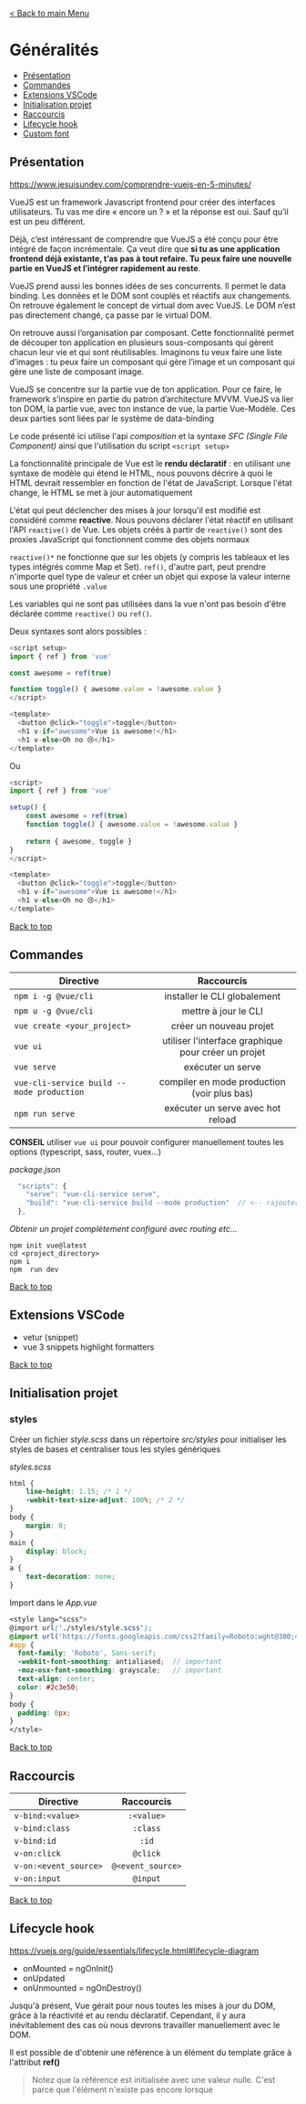 [< Back to main Menu](https://github.com/gsoulie/vue-resources/blob/main/vue-index.md)    

# Généralités

* [Présentation](#presentation)    
* [Commandes](#commandes)      
* [Extensions VSCode](#extensions-vscode)   
* [Initialisation projet](#initialisation-projet)       
* [Raccourcis](#raccourcis)     
* [Lifecycle hook](#lifecycle-hook)      
* [Custom font](#custom-font)     

## Présentation

https://www.jesuisundev.com/comprendre-vuejs-en-5-minutes/      

VueJS est un framework Javascript frontend pour créer des interfaces utilisateurs. Tu vas me dire « encore un ? » et la réponse est oui. Sauf qu’il est un peu différent.

Déjà, c’est intéressant de comprendre que VueJS a été conçu pour être intégré de façon incrémentale. Ça veut dire que **si tu as une application frontend déjà existante, t’as pas à tout refaire. Tu peux faire une nouvelle partie en VueJS et l’intégrer rapidement au reste**.

VueJS prend aussi les bonnes idées de ses concurrents. Il permet le data binding. Les données et le DOM sont couplés et réactifs aux changements. On retrouve également le concept de virtual dom avec VueJS. Le DOM n’est pas directement changé, ça passe par le virtual DOM.

On retrouve aussi l’organisation par composant. Cette fonctionnalité permet de découper ton application en plusieurs sous-composants qui gèrent chacun leur vie et qui sont réutilisables. Imaginons tu veux faire une liste d’images : tu peux faire un composant qui gère l’image et un composant qui gère une liste de composant image.

VueJS se concentre sur la partie vue de ton application. Pour ce faire, le framework s’inspire en partie du patron d’architecture MVVM. VueJS va lier ton DOM, la partie vue, avec ton instance de vue, la partie Vue-Modèle. Ces deux parties sont liées par le système de data-binding


Le code présenté ici utilise l'api *composition* et la syntaxe *SFC (Single File Component)* ainsi que l'utilisation du script ````<script setup>````

La fonctionnalité principale de Vue est le **rendu déclaratif** : en utilisant une syntaxe de modèle qui étend le HTML, nous pouvons décrire à quoi le HTML devrait ressembler en fonction de l'état de JavaScript. Lorsque l'état change, le HTML se met à jour automatiquement

L'état qui peut déclencher des mises à jour lorsqu'il est modifié est considéré comme **reactive**. Nous pouvons déclarer l'état réactif en utilisant l'API ````reactive()```` de Vue. Les objets créés à partir de ````reactive()```` sont des proxies JavaScript qui fonctionnent comme des objets normaux

````reactive()*```` ne fonctionne que sur les objets (y compris les tableaux et les types intégrés comme Map et Set). ````ref()````, d'autre part, peut prendre n'importe quel type de valeur et créer un objet qui expose la valeur interne sous une propriété ````.value````

Les variables qui ne sont pas utilisées dans la vue n'ont pas besoin d'être déclarée comme ````reactive()```` ou ````ref()````.

Deux syntaxes sont alors possibles :

````typescript
<script setup>
import { ref } from 'vue'

const awesome = ref(true)

function toggle() { awesome.value = !awesome.value }
</script>

<template>
  <button @click="toggle">toggle</button>
  <h1 v-if="awesome">Vue is awesome!</h1>
  <h1 v-else>Oh no 😢</h1>
</template>
````

Ou

````typescript
<script>
import { ref } from 'vue'

setup() {
	const awesome = ref(true)
	function toggle() { awesome.value = !awesome.value }
	
	return { awesome, toggle }
}
</script>

<template>
  <button @click="toggle">toggle</button>
  <h1 v-if="awesome">Vue is awesome!</h1>
  <h1 v-else>Oh no 😢</h1>
</template>
````

[Back to top](#généralités)     

## Commandes
| Directive        | Raccourcis           |
| ------------- |:-------------:|
|````npm i -g @vue/cli````|installer le CLI globalement|
|````npm u -g @vue/cli````|mettre à jour le CLI|
|````vue create <your_project>````|créer un nouveau projet|
|````vue ui````|utiliser l'interface graphique pour créer un projet|
|````vue serve````|exécuter un serve|
|````vue-cli-service build --mode production````|compiler en mode production (voir plus bas)|
|````npm run serve````|exécuter un serve avec hot reload|

**CONSEIL** utiliser ````vue ui```` pour pouvoir configurer manuellement toutes les options (typescript, sass, router, vuex...)

*package.json*
````typescript
  "scripts": {
    "serve": "vue-cli-service serve",
    "build": "vue-cli-service build --mode production"	// <-- rajouter le mode de build. commande dans le terminal : $vue build
  },
````

*Obtenir un projet complètement configuré avec routing etc...*

````
npm init vue@latest
cd <project_directory>
npm i
npm  run dev
````

[Back to top](#généralités)     

## Extensions VSCode

* vetur (snippet)    
* vue 3 snippets highlight formatters     

[Back to top](#généralités)     

## Initialisation projet

### styles

Créer un fichier *style.scss* dans un répertoire *src/styles* pour initialiser les styles de bases et centraliser tous les styles génériques

*styles.scss*
````css
html {
	line-height: 1.15; /* 1 */
	-webkit-text-size-adjust: 100%; /* 2 */
}  
body {
	margin: 0;
}  
main {
	display: block;
}
a {
	text-decoration: none;
}
````

Import dans le *App.vue*
````scss
<style lang="scss">
@import url('./styles/style.scss');
@import url('https://fonts.googleapis.com/css2?family=Roboto:wght@300;400&display=swap');
#app {
  font-family: 'Roboto', Sans-serif;
  -webkit-font-smoothing: antialiased;	// important
  -moz-osx-font-smoothing: grayscale;	// important
  text-align: center;
  color: #2c3e50;  
}
body {
  padding: 0px;
}
</style>
````
[Back to top](#généralités)     

## Raccourcis

| Directive        | Raccourcis           |
| ------------- |:-------------:|
|````v-bind:<value>````|````:<value>````|
|````v-bind:class````|````:class````|
|````v-bind:id````|````:id````|
|````v-on:click````|````@click````|
|````v-on:<event_source>````|````@<event_source>````|
|````v-on:input````|````@input````|

[Back to top](#généralités)     

## Lifecycle hook

https://vuejs.org/guide/essentials/lifecycle.html#lifecycle-diagram      

* onMounted = ngOnInit()      
* onUpdated      
* onUnmounted = ngOnDestroy()     

Jusqu'à présent, Vue gérait pour nous toutes les mises à jour du DOM, grâce à la réactivité et au rendu déclaratif. Cependant, il y aura inévitablement des cas où nous devrons travailler manuellement avec le DOM.

Il est possible de d'obtenir une référence à un élément du template grâce à l'attribut **ref()**

> Notez que la référence est initialisée avec une valeur nulle. C'est parce que l'élément n'existe pas encore lorsque <script setup> est exécuté. La référence du modèle n'est accessible qu'après le montage du composant.

````html
<script>
import { ref, onMounted } from 'vue'

setup() {
	const p = ref(null)
	onMounted(() => { p.value.textContent = 'mounted!' })
}
</script>

<template>
  <p ref="p">hello</p>
</template>
````
  
[Back to top](#généralités)     

## Custom font

1 - uploader les fonts dans le répertoire **/public/fonts**
	
2 - Configurer le fichier **/public/index.html** pour pré-charger les fonts
	
*index.html*
````html
<head>
	<link rel="preload" as="font" href="./fonts/TitilliumWeb-Regular.ttf" type="font/ttf" crossorigin="anonymous">
</head>
````

3 - Fichier **styles.scss**

Déclarer ensuite les fonts dans le fichier de style global
	
````css
	@font-face {
    font-family: "TitilliumWeb-Regular";
    src: local("TitilliumWeb-Regular"), url("/public/fonts/TitilliumWeb-Regular.ttf") format("truetype");
    font-weight: 200;
    font-style: normal;
    font-display: swap;
}

body {
    margin: 0;
    font-family: 'TitilliumWeb-Regular', Helvetica, Arial, sans-serif;
    background-color: #f0f0f0;
}  
button {
	font-family: 'TitilliumWeb-Regular', Helvetica, Arial, sans-serif;	// IMPORTANT sinon non pris en compte sur les boutons
}
````
[Back to top](#généralités)     
